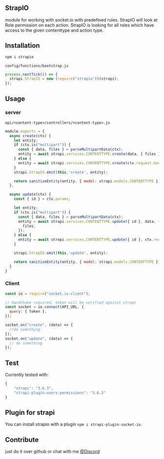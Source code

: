 ## StrapIO

module for working with socket.io with predefined rules. StrapIO will look at Role permission on each action.
StrapIO is looking for all roles which have access to the given contenttype and action type.

## Installation

```bash
npm i strapio
```

`config/functions/bootstrap.js`

```js
process.nextTick(() => {
  strapi.StrapIO = new (require("strapio"))(strapi);
});
```

## Usage

### server

`api/<content-type>/controllers/<content-type>.js`

```js
module.exports = {
  async create(ctx) {
    let entity;
    if (ctx.is("multipart")) {
      const { data, files } = parseMultipartData(ctx);
      entity = await strapi.services.CONTENTTYPE.create(data, { files });
    } else {
      entity = await strapi.services.CONTENTTYPE.create(ctx.request.body);
    }
    strapi.StrapIO.emit(this,'create', entity);

    return sanitizeEntity(entity, { model: strapi.models.CONTENTTYPE });
  },

  async update(ctx) {
    const { id } = ctx.params;

    let entity;
    if (ctx.is("multipart")) {
      const { data, files } = parseMultipartData(ctx);
      entity = await strapi.services.CONTENTTYPE.update({ id }, data, {
        files,
      });
    } else {
      entity = await strapi.services.CONTENTTYPE.update({ id }, ctx.request.body);
    }

    strapi.StrapIO.emit(this,'update', entity);

    return sanitizeEntity(entity, { model: strapi.models.CONTENTTYPE });
  }
}
```

### Client

```js
const io = require("socket.io-client");

// Handshake required, token will be verified against strapi
const socket = io.connect(API_URL, {
  query: { token },
});

socket.on("create", (data) => {
  //do something
});
socket.on("update", (data) => {
  // do something
});
```

## Test

Currently tested with:

```js
{
    "strapi": "3.6.3",
    "strapi-plugin-users-permissions": "3.6.3"
}
```

## Plugin for strapi 

You can install strapio with a plugin `npm i strapi-plugin-socket-io`.

## Contribute

just do it over github or chat with me [@Discord](https://discord.gg/8gCdxzs)
